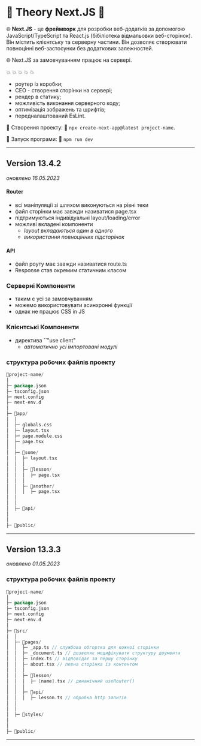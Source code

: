 # 🤖 Theory Next.JS 🤖

🌐 **Next.JS** - це **фреймворк** для розробки веб-додатків за допомогою JavaScript/TypeScript та React.js (бібіліотека відмальовки веб-сторінок).
Він містить клієнтську та серверну частини. Він дозволяє створювати повноцінні веб-застосунки без додаткових залежностей.

🌐 Next.JS за замовчуванням працює на сервері.

💥 💥 💥 💥 💥
  + роутер із коробки;
  + СЕО - створення сторінки на сервері;
  + рендер в статику;
  + можливість виконання серверного коду;
  + оптимізація зображень та шрифтів;
  + передналаштований EsLint.

🧙 Створення проекту: 💨 ``npx create-next-app@latest project-name``.

🧞 Запуск програми: 💨 ``npm run dev``

- - -

## Version 13.4.2
_оновлено 16.05.2023_

#### Router
* всі маніпуляції зі шляхом виконуються на рівні теки
* файл сторінки має завжди називатися page.tsx
* підтримуються індивідуальні layout/loading/error
* можливі вкладені компоненти
  - _layout вкладаються один в одного_
  - _використання повноцінних підсторінок_

#### API

* файл роуту має завжди називатися route.ts
* Response став окремим статичним класом


### Серверні Компоненти

* таким є усі за замовчуванням
* можемо використовувати асинхронні функції
* однак не працює CSS in JS


### Клієнтські Компоненти

* директива ``"use client"
  - _автоматично усі імпортовані модулі_
 


### структура робочих файлів проекту

```go
📁project-name/
│
├─ package.json
├─ tsconfig.json
├─ next.config
├─ next-env.d
│
├─ 📁app/
│  │
│  ├─ globals.css
│  ├─ layout.tsx
│  ├─ page.module.css
│  ├─ page.tsx
│  │
│  ├─ 📁some/
│  │  ├─ layout.tsx
│  │  │
│  │  ├─ 📁lesson/
│  │  │  ├─ page.tsx
│  │  │  
│  │  ├─ 📁another/
│  │  │  ├─ page.tsx
│  │
│  │
│  ├─ 📁api/
│
│
├─ 📁public/

```

- - -

## Version 13.3.3
_оновлено 01.05.2023_

### структура робочих файлів проекту

```go
📁project-name/
│
├─ package.json
├─ tsconfig.json
├─ next.config
├─ next-env.d
│
├─ 📁src/
│  │
│  ├─ 📁pages/
│  │  ├─ _app.ts // службова обгортка для кожної сторінки
│  │  ├─ _document.ts // дозволяє модифікувати структуру доумента
│  │  ├─ index.ts // відповідає за першу сторінку
│  │  ├─ about.tsx // певна сторінка із контентом
│  │  │
│  │  ├─ 📁lesson/
│  │  │  ├─ [name].tsx // динамічний useRouter()
│  │  │  
│  │  ├─ 📁api/
│  │  │  ├─ lesson.ts // обробка http запитів
│  │
│  │
│  ├─ 📁styles/
│
│
├─ 📁public/

```

- - -
